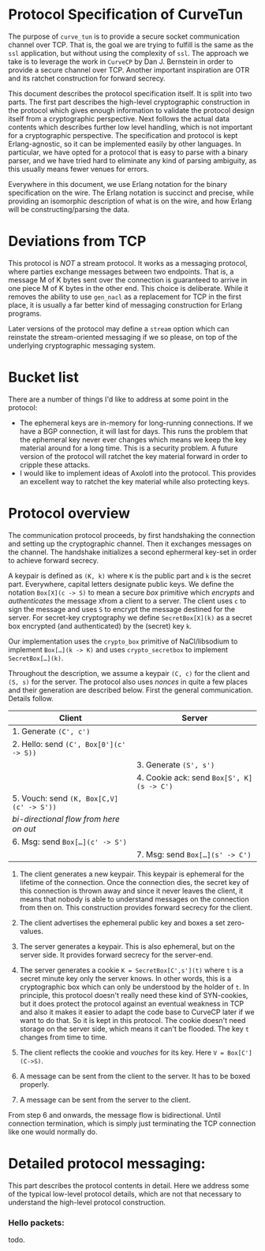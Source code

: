 # Protocol Specification of CurveTun

The purpose of `curve_tun` is to provide a secure socket communication channel over TCP. That is, the goal we are trying to fulfill is the same as the `ssl` application, but without using the complexity of `ssl`. The approach we take is to leverage the work in `CurveCP` by Dan J. Bernstein in order to provide a secure channel over TCP. Another important inspiration are OTR and its ratchet construction for forward secrecy.

This document describes the protocol specification itself. It is split into two parts. The first part describes the high-level cryptographic construction in the protocol which gives enough information to validate the protocol design itself from a cryptographic perspective. Next follows the actual data contents which describes further low level handling, which is not important for a cryptographic perspective. The specification and protocol is kept Erlang-agnostic, so it can be implemented easily by other languages. In particular, we have opted for a protocol that is easy to parse with a binary parser, and we have tried hard to eliminate any kind of parsing ambiguity, as this usually means fewer venues for errors.

Everywhere in this document, we use Erlang notation for the binary specification on the wire. The Erlang notation is succinct and precise, while providing an isomorphic description of what is on the wire, and how Erlang will be constructing/parsing the data.

# Deviations from TCP

This protocol is *NOT* a stream protocol. It works as a messaging protocol, where parties exchange messages between two endpoints. That is, a message M of K bytes sent over the connection is guaranteed to arrive in one piece M of K bytes in the other end. This choice is deliberate. While it removes the ability to use `gen_nacl` as a replacement for TCP in the first place, it is usually a far better kind of messaging construction for Erlang programs.

Later versions of the protocol may define a `stream` option which can reinstate the stream-oriented messaging if we so please, on top of the underlying cryptographic messaging system.

# Bucket list

There are a number of things I'd like to address at some point in the protocol:

* The ephemeral keys are in-memory for long-running connections. If we have a BGP connection, it will last for days. This runs the problem that the ephemeral key never ever changes which means we keep the key material around for a long time. This is a security problem. A future version of the protocol will ratchet the key material forward in order to cripple these attacks.
* I would like to implement ideas of Axolotl into the protocol. This provides an excellent way to ratchet the key material while also protecting keys.

# Protocol overview

The communication protocol proceeds, by first handshaking the connection and setting up the cryptographic channel. Then it exchanges messages on the channel. The handshake initializes a second ephermeral key-set in order to achieve forward secrecy.

A keypair is defined as `(K, k)` where `K` is the public part and `k` is the secret part. Everywhere, capital letters designate public keys. We define the notation `Box[X](c -> S)` to mean a secure *box* primitive which *encrypts* and *authenticates* the message `X`from a client to a server. The client uses `c` to sign the message and uses `S` to encrypt the message destined for the server. For secret-key cryptography we define `SecretBox[X](k)` as a secret box encrypted (and authenticated) by the (secret) key `k`.

Our implementation uses the `crypto_box` primitive of NaCl/libsodium to implement `Box[…](k -> K)` and uses `crypto_secretbox` to implement `SecretBox[…](k)`.

Throughout the description, we assume a keypair `(C, c)` for the client and `(S, s)` for the server. The protocol also uses *nonces* in quite a few places and their generation are described below. First the general communication. Details follow.

| Client  | Server     |
|---------|------------|
| 1. Generate `(C', c')` | |
| 2. Hello: send `(C', Box[0'](c' -> S))` | |
| | 3. Generate `(S', s')` |
| | 4. Cookie ack: send `Box[S', K](s -> C')` |
| 5. Vouch: send `(K, Box[C,V](c' -> S'))` | |
| *bi-directional flow from here on out* | |
| 6. Msg: send `Box[…](c' -> S')` | |
| | 7. Msg: send `Box[…](s' -> C')` |

1. The client generates a new keypair. This keypair is ephemeral for the lifetime of the connection. Once the connection dies, the secret key of this connection is thrown away and since it never leaves the client, it means that nobody is able to understand messages on the connection from then on. This construction provides forward secrecy for the client.

2. The client advertises the ephemeral public key and boxes a set zero-values.
3. The server generates a keypair. This is also ephemeral, but on the server side. It provides forward secrecy for the server-end.
4. The server generates a cookie `K = SecretBox[C',s'](t)` where `t` is a secret minute key only the server knows. In other words, this is a cryptographic box which can only be understood by the holder of `t`. In principle, this protocol doesn't really need these kind of SYN-cookies, but it does protect the protocol against an eventual weakness in TCP and also it makes it easier to adapt the code base to CurveCP later if we want to do that. So it is kept in this protocol. The cookie doesn't need storage on the server side, which means it can't be flooded. The key `t` changes from time to time.
5. The client reflects the cookie and *vouches* for its key. Here `V = Box[C'](C->S)`.
6. A message can be sent from the client to the server. It has to be boxed properly.
7. A message can be sent from the server to the client.

From step 6 and onwards, the message flow is bidirectional. Until connection termination, which is simply just terminating the TCP connection like one would normally do.

# Detailed protocol messaging:

This part describes the protocol contents in detail. Here we address some of the typical low-level protocol details, which are not that necessary to understand the high-level protocol construction.

### Hello packets:

todo.
